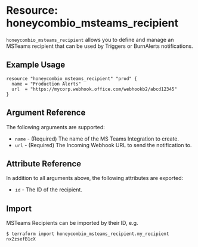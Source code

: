 # Resource: honeycombio_msteams_recipient

`honeycombio_msteams_recipient` allows you to define and manage an MSTeams recipient that can be used by Triggers or BurnAlerts notifications.

## Example Usage

```hcl
resource "honeycombio_msteams_recipient" "prod" {
  name = "Production Alerts"
  url  = "https://mycorp.webhook.office.com/webhookb2/abcd12345"
}
```

## Argument Reference

The following arguments are supported:

* `name` - (Required) The name of the MS Teams Integration to create.
* `url` - (Required) The Incoming Webhook URL to send the notification to.

## Attribute Reference

In addition to all arguments above, the following attributes are exported:

* `id` - The ID of the recipient.

## Import

MSTeams Recipients can be imported by their ID, e.g.

```
$ terraform import honeycombio_msteams_recipient.my_recipient nx2zsefB1cX
```
